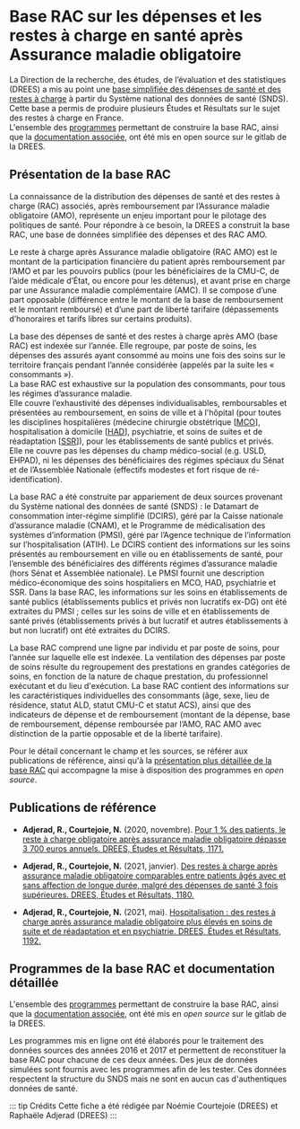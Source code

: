# Base RAC sur les dépenses et les restes à charge en santé après Assurance maladie obligatoire

La Direction de la recherche, des études, de l’évaluation et des statistiques (DREES) a mis au point une [base simplifiée des dépenses de santé et des restes à charge](https://drees.solidarites-sante.gouv.fr/sources-outils-et-enquetes/la-base-rac-sur-les-depenses-et-les-restes-charge-en-sante-apres) à partir du Système national des données de santé (SNDS).
Cette base a permis de produire plusieurs Études et Résultats sur le sujet des restes à charge en France.   
L'ensemble des [programmes](https://gitlab.com/DREES_code/public/outils/restes-a-charge-snds/-/tree/main/pipeline_baserac) permettant de construire la base RAC, ainsi que la [documentation associée](https://gitlab.com/DREES_code/public/outils/restes-a-charge-snds/-/tree/main/documentation), ont été mis en open source sur le gitlab de la DREES.

## Présentation de la base RAC

La connaissance de la distribution des dépenses de santé et des restes à charge (RAC) associés, 
après remboursement par l’Assurance maladie obligatoire (AMO), représente un enjeu important pour 
le pilotage des politiques de santé. Pour répondre à ce besoin, la DREES a construit la base RAC, une base de données 
simplifiée des dépenses et des RAC AMO. 

Le reste à charge après Assurance maladie obligatoire (RAC AMO) est le montant de la participation 
financière du patient après remboursement par l’AMO et par les pouvoirs publics (pour les bénéficiaires de la 
CMU-C, de l’aide médicale d’État, ou encore pour les détenus), et avant prise en charge par une Assurance maladie 
complémentaire (AMC). Il se compose d’une part opposable (différence entre le montant de la base de remboursement 
et le montant remboursé) et d’une part de liberté tarifaire (dépassements d’honoraires et tarifs libres sur 
certains produits).

La base des dépenses de santé et des restes à charge après AMO (base RAC) est indexée sur l’année. 
Elle regroupe, par poste de soins, les dépenses des assurés ayant consommé au moins une fois des soins sur 
le territoire français pendant l’année considérée (appelés par la suite les « consommants »).   
La base RAC est exhaustive sur la population des consommants, pour tous les régimes d’assurance maladie.   
Elle couvre l’exhaustivité des dépenses individualisables, remboursables et présentées au remboursement, 
en soins de ville et à l'hôpital (pour toutes les disciplines hospitalières (médecine chirurgie obstétrique [[MCO](../glossaire/MCO.md)], 
hospitalisation à domicile [[HAD](../glossaire/HAD.md)], psychiatrie, et soins de suites et de réadaptation [[SSR](../glossaire/SSR.md)]), pour les établissements de santé publics et privés.   
Elle ne couvre pas les dépenses du champ médico-social (e.g. USLD, EHPAD),
ni les dépenses des bénéficiaires des régimes spéciaux du Sénat et de l’Assemblée Nationale (effectifs modestes et fort risque de ré-identification).

La base RAC a été construite par appariement de deux sources provenant du Système national des données de santé (SNDS) : 
le Datamart de consommation inter-régime simplifié (DCIRS), géré par la Caisse nationale d’assurance maladie (CNAM), 
et le Programme de médicalisation des systèmes d’information (PMSI), géré par l’Agence technique de l’information sur 
l’hospitalisation (ATIH). Le DCIRS contient des informations sur les soins présentés au remboursement en ville ou en 
établissements de santé, pour l’ensemble des bénéficiaires des différents régimes d’assurance maladie 
(hors Sénat et Assemblée nationale). Le PMSI fournit une description médico-économique des soins hospitaliers 
en MCO, HAD, psychiatrie et SSR. Dans la base RAC, les informations sur les soins en établissements de 
santé publics (établissements publics et privés non lucratifs ex-DG) ont été extraites du PMSI ; 
celles sur les soins de ville et en établissements de santé privés (établissements privés à but lucratif et 
autres établissements à but non lucratif) ont été extraites du DCIRS.

La base RAC comprend une ligne par individu et par poste de soins, pour l’année sur laquelle elle est indexée. La ventilation des dépenses par poste de soins résulte du regroupement des prestations en grandes catégories de soins, en fonction de la nature de chaque prestation, du professionnel exécutant et du lieu d'exécution. La base RAC contient des informations sur les caractéristiques individuelles des consommants (âge, sexe, lieu de résidence, statut ALD, statut CMU-C et statut ACS), ainsi que des indicateurs de dépense et de remboursement (montant de la dépense, base de remboursement, dépense remboursée par l’AMO, RAC AMO avec distinction de la partie opposable et de la liberté tarifaire).

Pour le détail concernant le champ et les sources, se référer aux publications de référence, ainsi qu'à la [présentation plus détaillée de la base RAC](https://gitlab.com/DREES_code/public/outils/restes-a-charge-snds/-/tree/main/documentation/presentation_generale.md) qui accompagne la mise à disposition des programmes en *open source*.

## Publications de référence

-	**Adjerad, R., Courtejoie, N.** (2020, novembre). 
[Pour 1 % des patients, le reste à charge obligatoire après assurance maladie obligatoire dépasse 3 700 euros annuels. 
DREES, Études et Résultats, 1171.](https://drees.solidarites-sante.gouv.fr/sites/default/files/2021-02/ER_1171_BAT%20BIS.pdf) 

-	**Adjerad, R., Courtejoie, N.** (2021, janvier). 
[Des restes à charge après assurance maladie obligatoire comparables entre patients âgés avec et sans affection de 
longue durée, malgré des dépenses de santé 3 fois supérieures. 
DREES, Études et Résultats, 1180.](https://drees.solidarites-sante.gouv.fr/sites/default/files/2021-02/er_1180.pdf) 

-	**Adjerad, R., Courtejoie, N.** (2021, mai). 
[Hospitalisation : des restes à charge après assurance maladie obligatoire plus élevés en soins de suite et de 
réadaptation et en psychiatrie. 
DREES, Études et Résultats, 1192.](https://drees.solidarites-sante.gouv.fr/sites/default/files/2021-05/ER1192.pdf) 


## Programmes de la base RAC et documentation détaillée

L'ensemble des [programmes](https://gitlab.com/DREES_code/public/outils/restes-a-charge-snds/-/tree/main/pipeline_baserac) permettant de construire la base RAC, ainsi que la [documentation associée](https://gitlab.com/DREES_code/public/outils/restes-a-charge-snds/-/tree/main/documentation), ont été mis en *open source* sur le gitlab de la DREES.

Les programmes mis en ligne ont été élaborés pour le traitement des données sources des années 2016 et 2017 et permettent de reconstituer la base RAC pour chacune de ces deux années. Des jeux de données simulées sont fournis avec les programmes afin de les tester. Ces données respectent la structure du SNDS mais ne sont en aucun cas d'authentiques données de santé.


::: tip Crédits
Cette fiche a été rédigée par Noémie Courtejoie (DREES) et Raphaële Adjerad (DREES)
:::
